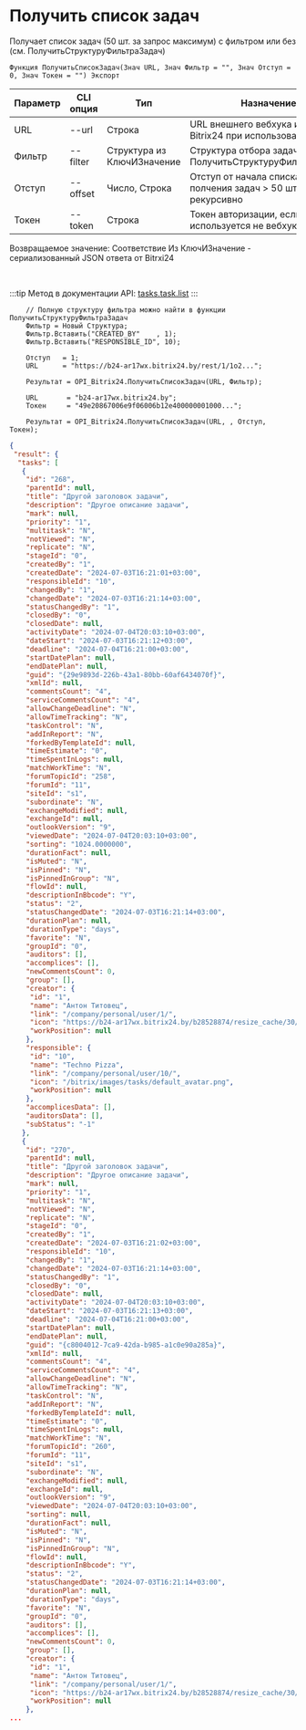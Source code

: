 ﻿---
sidebar_position: 2
---

# Получить список задач
 Получает список задач (50 шт. за запрос максимум) с фильтром или без (см. ПолучитьСтруктуруФильтраЗадач)



`Функция ПолучитьСписокЗадач(Знач URL, Знач Фильтр = "", Знач Отступ = 0, Знач Токен = "") Экспорт`

  | Параметр | CLI опция | Тип | Назначение |
  |-|-|-|-|
  | URL | --url | Строка | URL внешнего вебхука или адрес Bitrix24 при использовании токена |
  | Фильтр | --filter | Структура из КлючИЗначение | Структура отбора задач (см. ПолучитьСтруктуруФильтраЗадач) |
  | Отступ | --offset | Число, Строка | Отступ от начала списка для полчения задач > 50 шт. рекурсивно |
  | Токен | --token | Строка | Токен авторизации, если используется не вебхук |

  
  Возвращаемое значение:   Соответствие Из КлючИЗначение - сериализованный JSON ответа от Bitrxi24

<br/>

:::tip
Метод в документации API: [tasks.task.list](https://dev.1c-bitrix.ru/rest_help/tasks/task/tasks/tasks_task_list.php)
:::
<br/>


```bsl title="Пример кода"
    // Полную структуру фильтра можно найти в функции ПолучитьСтруктуруФильтраЗадач
    Фильтр = Новый Структура;
    Фильтр.Вставить("CREATED_BY"    , 1);
    Фильтр.Вставить("RESPONSIBLE_ID", 10);

    Отступ   = 1;
    URL      = "https://b24-ar17wx.bitrix24.by/rest/1/1o2...";

    Результат = OPI_Bitrix24.ПолучитьСписокЗадач(URL, Фильтр);

    URL       = "b24-ar17wx.bitrix24.by";
    Токен     = "49e20867006e9f06006b12e400000001000...";

    Результат = OPI_Bitrix24.ПолучитьСписокЗадач(URL, , Отступ, Токен);
```
    



```json title="Результат"
{
 "result": {
  "tasks": [
   {
    "id": "268",
    "parentId": null,
    "title": "Другой заголовок задачи",
    "description": "Другое описание задачи",
    "mark": null,
    "priority": "1",
    "multitask": "N",
    "notViewed": "N",
    "replicate": "N",
    "stageId": "0",
    "createdBy": "1",
    "createdDate": "2024-07-03T16:21:01+03:00",
    "responsibleId": "10",
    "changedBy": "1",
    "changedDate": "2024-07-03T16:21:14+03:00",
    "statusChangedBy": "1",
    "closedBy": "0",
    "closedDate": null,
    "activityDate": "2024-07-04T20:03:10+03:00",
    "dateStart": "2024-07-03T16:21:12+03:00",
    "deadline": "2024-07-04T16:21:00+03:00",
    "startDatePlan": null,
    "endDatePlan": null,
    "guid": "{29e9893d-226b-43a1-80bb-60af6434070f}",
    "xmlId": null,
    "commentsCount": "4",
    "serviceCommentsCount": "4",
    "allowChangeDeadline": "N",
    "allowTimeTracking": "N",
    "taskControl": "N",
    "addInReport": "N",
    "forkedByTemplateId": null,
    "timeEstimate": "0",
    "timeSpentInLogs": null,
    "matchWorkTime": "N",
    "forumTopicId": "258",
    "forumId": "11",
    "siteId": "s1",
    "subordinate": "N",
    "exchangeModified": null,
    "exchangeId": null,
    "outlookVersion": "9",
    "viewedDate": "2024-07-04T20:03:10+03:00",
    "sorting": "1024.0000000",
    "durationFact": null,
    "isMuted": "N",
    "isPinned": "N",
    "isPinnedInGroup": "N",
    "flowId": null,
    "descriptionInBbcode": "Y",
    "status": "2",
    "statusChangedDate": "2024-07-03T16:21:14+03:00",
    "durationPlan": null,
    "durationType": "days",
    "favorite": "N",
    "groupId": "0",
    "auditors": [],
    "accomplices": [],
    "newCommentsCount": 0,
    "group": [],
    "creator": {
     "id": "1",
     "name": "Антон Титовец",
     "link": "/company/personal/user/1/",
     "icon": "https://b24-ar17wx.bitrix24.by/b28528874/resize_cache/30/c0120a8d7c10d63c83e32398d1ec4d9e/main/d7e/d7e99cf556e4ab676463dae2c00ddfbb/a7e0af6899300e3c684caeca5c334d81.jpg",
     "workPosition": null
    },
    "responsible": {
     "id": "10",
     "name": "Techno Pizza",
     "link": "/company/personal/user/10/",
     "icon": "/bitrix/images/tasks/default_avatar.png",
     "workPosition": null
    },
    "accomplicesData": [],
    "auditorsData": [],
    "subStatus": "-1"
   },
   {
    "id": "270",
    "parentId": null,
    "title": "Другой заголовок задачи",
    "description": "Другое описание задачи",
    "mark": null,
    "priority": "1",
    "multitask": "N",
    "notViewed": "N",
    "replicate": "N",
    "stageId": "0",
    "createdBy": "1",
    "createdDate": "2024-07-03T16:21:02+03:00",
    "responsibleId": "10",
    "changedBy": "1",
    "changedDate": "2024-07-03T16:21:14+03:00",
    "statusChangedBy": "1",
    "closedBy": "0",
    "closedDate": null,
    "activityDate": "2024-07-04T20:03:10+03:00",
    "dateStart": "2024-07-03T16:21:13+03:00",
    "deadline": "2024-07-04T16:21:00+03:00",
    "startDatePlan": null,
    "endDatePlan": null,
    "guid": "{c8004012-7ca9-42da-b985-a1c0e90a285a}",
    "xmlId": null,
    "commentsCount": "4",
    "serviceCommentsCount": "4",
    "allowChangeDeadline": "N",
    "allowTimeTracking": "N",
    "taskControl": "N",
    "addInReport": "N",
    "forkedByTemplateId": null,
    "timeEstimate": "0",
    "timeSpentInLogs": null,
    "matchWorkTime": "N",
    "forumTopicId": "260",
    "forumId": "11",
    "siteId": "s1",
    "subordinate": "N",
    "exchangeModified": null,
    "exchangeId": null,
    "outlookVersion": "9",
    "viewedDate": "2024-07-04T20:03:10+03:00",
    "sorting": null,
    "durationFact": null,
    "isMuted": "N",
    "isPinned": "N",
    "isPinnedInGroup": "N",
    "flowId": null,
    "descriptionInBbcode": "Y",
    "status": "2",
    "statusChangedDate": "2024-07-03T16:21:14+03:00",
    "durationPlan": null,
    "durationType": "days",
    "favorite": "N",
    "groupId": "0",
    "auditors": [],
    "accomplices": [],
    "newCommentsCount": 0,
    "group": [],
    "creator": {
     "id": "1",
     "name": "Антон Титовец",
     "link": "/company/personal/user/1/",
     "icon": "https://b24-ar17wx.bitrix24.by/b28528874/resize_cache/30/c0120a8d7c10d63c83e32398d1ec4d9e/main/d7e/d7e99cf556e4ab676463dae2c00ddfbb/a7e0af6899300e3c684caeca5c334d81.jpg",
     "workPosition": null
    },
...
```
